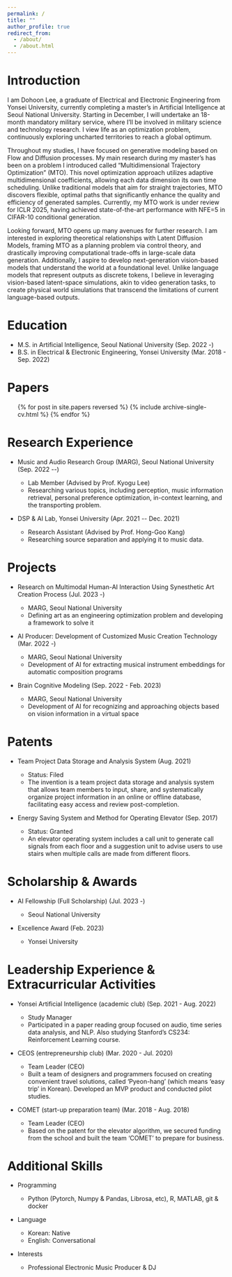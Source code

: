 ```yaml
---
permalink: /
title: ""
author_profile: true
redirect_from: 
  - /about/
  - /about.html
---
```


Introduction
======
I am Dohoon Lee, a graduate of Electrical and Electronic Engineering from Yonsei University, currently completing a master’s in Artificial Intelligence at Seoul National University. Starting in December, I will undertake an 18-month mandatory military service, where I’ll be involved in military science and technology research. I view life as an optimization problem, continuously exploring uncharted territories to reach a global optimum.

Throughout my studies, I have focused on generative modeling based on Flow and Diffusion processes. My main research during my master’s has been on a problem I introduced called “Multidimensional Trajectory Optimization” (MTO). This novel optimization approach utilizes adaptive multidimensional coefficients, allowing each data dimension its own time scheduling. Unlike traditional models that aim for straight trajectories, MTO discovers flexible, optimal paths that significantly enhance the quality and efficiency of generated samples. Currently, my MTO work is under review for ICLR 2025, having achieved state-of-the-art performance with NFE=5 in CIFAR-10 conditional generation.

Looking forward, MTO opens up many avenues for further research. I am interested in exploring theoretical relationships with Latent Diffusion Models, framing MTO as a planning problem via control theory, and drastically improving computational trade-offs in large-scale data generation. Additionally, I aspire to develop next-generation vision-based models that understand the world at a foundational level. Unlike language models that represent outputs as discrete tokens, I believe in leveraging vision-based latent-space simulations, akin to video generation tasks, to create physical world simulations that transcend the limitations of current language-based outputs.


Education
======
* M.S. in Artificial Intelligence, Seoul National University (Sep. 2022 -)
* B.S. in Electrical & Electronic Engineering, Yonsei University (Mar. 2018 - Sep. 2022)


Papers
======
  <ul>{% for post in site.papers reversed %}
    {% include archive-single-cv.html %}
  {% endfor %}</ul>


Research Experience
======
* Music and Audio Research Group (MARG), Seoul National University (Sep. 2022 --)
  * Lab Member (Advised by Prof. Kyogu Lee)
  * Researching various topics, including perception, music information retrieval, personal preference optimization, in-context learning, and the transporting problem.


* DSP & AI Lab, Yonsei University (Apr. 2021 -- Dec. 2021)
  * Research Assistant (Advised by Prof. Hong-Goo Kang)
  * Researching source separation and applying it to music data.


Projects
======
* Research on Multimodal Human-AI Interaction Using Synesthetic Art Creation Process (Jul. 2023 -)
  * MARG, Seoul National University
  * Defining art as an engineering optimization problem and developing a framework to solve it

* AI Producer: Development of Customized Music Creation Technology (Mar. 2022 -)
  * MARG, Seoul National University
  * Development of AI for extracting musical instrument embeddings for automatic composition programs

* Brain Cognitive Modeling (Sep. 2022 - Feb. 2023)
  * MARG, Seoul National University
  * Development of AI for recognizing and approaching objects based on vision information in a virtual space


Patents
======
* Team Project Data Storage and Analysis System (Aug. 2021)
  * Status: Filed
  * The invention is a team project data storage and analysis system that allows team members to input, share, and systematically organize project information in an online or offline database, facilitating easy access and review post-completion.

* Energy Saving System and Method for Operating Elevator (Sep. 2017)
  * Status: Granted
  * An elevator operating system includes a call unit to generate call signals from each floor and a suggestion unit to advise users to use stairs when multiple calls are made from different floors.


Scholarship & Awards
======
* AI Fellowship (Full Scholarship) (Jul. 2023 -)
  * Seoul National University

* Excellence Award (Feb. 2023)
  * Yonsei University


Leadership Experience & Extracurricular Activities
======
* Yonsei Artificial Intelligence (academic club) (Sep. 2021 - Aug. 2022)
  * Study Manager
  * Participated in a paper reading group focused on audio, time series data analysis, and NLP. Also studying Stanford’s CS234: Reinforcement Learning course.

* CEOS (entrepreneurship club) (Mar. 2020 - Jul. 2020)
  * Team Leader (CEO)
  * Built a team of designers and programmers focused on creating convenient travel solutions, called ‘Pyeon-hang’ (which means ‘easy trip’ in Korean). Developed an MVP product and conducted pilot studies.

* COMET (start-up preparation team) (Mar. 2018 - Aug. 2018)
  * Team Leader (CEO)
  * Based on the patent for the elevator algorithm, we secured funding from the school and built the team ‘COMET’ to prepare for business.


Additional Skills
======
* Programming
  * Python (Pytorch, Numpy & Pandas, Librosa, etc), R, MATLAB, git & docker

* Language
  * Korean: Native
  * English: Conversational

* Interests
  * Professional Electronic Music Producer & DJ